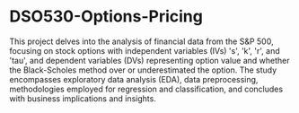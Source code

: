 # DSO530-Options-Pricing
This project delves into the analysis of financial data from the S&P 500, focusing on stock options with independent variables (IVs) 's', 'k', 'r', and 'tau', and dependent variables (DVs) representing option value and whether the Black-Scholes method over or underestimated the option. The study encompasses exploratory data analysis (EDA), data preprocessing, methodologies employed for regression and classification, and concludes with business implications and insights.
